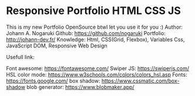 # Responsive Portfolio HTML CSS JS
This is my new Portfolio OpenSource btwI let you use it for you :) 
Author: Johann A. Nogaruki
Github: https://github.com/nogaruki
Portfolio: http://johann-dev.fr/
Knowledge: Html, CSS(Grid, Flexbox), Variables Css, JavaScript DOM, Responsive Web Design

Usefull link: 

Font awesome: https://fontawesome.com/
Swiper JS: https://swiperjs.com/
HSL color mode: https://www.w3schools.com/colors/colors_hsl.asp
Fonts: https://fonts.google.com/
box shadow: https://www.cssmatic.com/box-shadow
 blob generator: https://www.blobmaker.app/